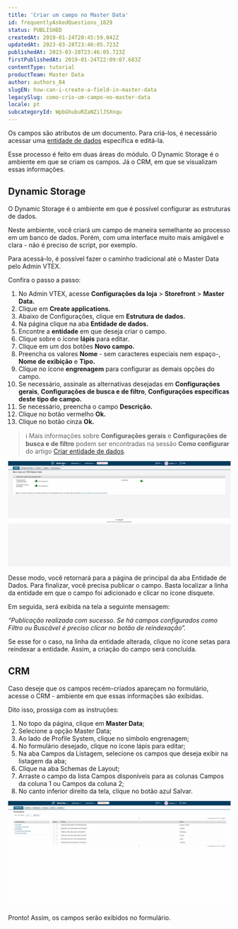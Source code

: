 ```yaml
---
title: 'Criar um campo no Master Data'
id: frequentlyAskedQuestions_1829
status: PUBLISHED
createdAt: 2019-01-24T20:45:59.042Z
updatedAt: 2023-03-28T23:46:05.723Z
publishedAt: 2023-03-28T23:46:05.723Z
firstPublishedAt: 2019-01-24T22:09:07.683Z
contentType: tutorial
productTeam: Master Data
author: authors_84
slugEN: how-can-i-create-a-field-in-master-data
legacySlug: como-crio-um-campo-no-master-data
locale: pt
subcategoryId: WpbGhubuRZaNZilJSXnqu
---
```


Os campos são atributos de um documento. Para criá-los, é necessário acessar uma [entidade de dados](/pt/tutorial/criando-entidade-de-dados--tutorials_1265) específica e editá-la.

Esse processo é feito em duas áreas do módulo. O Dynamic Storage é o ambiente em que se criam os campos. Já o CRM, em que se visualizam essas informações.

## Dynamic Storage

O Dynamic Storage é o ambiente em que é possível configurar as estruturas de dados.

Neste ambiente, você criará um campo de maneira semelhante ao processo em um banco de dados. Porém, com uma interface muito mais amigável e clara - não é preciso de script, por exemplo.

Para acessá-lo, é possível fazer o caminho tradicional até o Master Data pelo Admin VTEX. 

Confira o passo a passo:

1. No Admin VTEX, acesse **Configurações da loja** > **Storefront** > **Master Data.**
2. Clique em __Create applications.__
3. Abaixo de Configurações, clique em __Estrutura de dados.__
4. Na página clique na aba __Entidade de dados.__
5. Encontre a __entidade__ em que deseja criar o campo.
6. Clique sobre o ícone __lápis__ para editar.
7. Clique em um dos botões __Novo campo.__
8. Preencha os valores __Nome__ - sem caracteres especiais nem espaço-, __Nome de exibição__ e __Tipo.__
9. Clique no ícone __engrenagem__ para configurar as demais opções do campo.
10.  Se necessário, assinale as alternativas desejadas em __Configurações gerais__, __Configurações de busca e de filtro__, __Configurações específicas deste tipo de campo.__
11. Se necessário, preencha o campo __Descrição.__
12. Clique no botão vermelho __Ok.__
13. Clique no botão cinza __Ok.__

> ℹ️ Mais informações sobre **Configurações gerais** e **Configurações de busca e de filtro** podem ser encontradas na sessão **Como configurar** do artigo [Criar entidade de dados](/pt/tutorial/criando-entidade-de-dados--tutorials_1265#como-configurar).

![criar campo master data ds](https://raw.githubusercontent.com/vtexdocs/help-center-content/refs/heads/main/docs/pt/tutorials/master-data/configura%C3%A7%C3%B5es-do-master-data-v1/como-crio-um-campo-no-master-data_1.gif)

Desse modo, você retornará para a página de principal da aba Entidade de Dados. Para finalizar, você precisa publicar o campo. Basta localizar a linha da entidade em que o campo foi adicionado e clicar no ícone disquete.

Em seguida, será exibida na tela a seguinte mensagem:

*“Publicação realizada com sucesso. Se há campos configurados como Filtro ou Buscável é preciso clicar no botão de reindexação”.*

Se esse for o caso, na linha da entidade alterada, clique no ícone setas para reindexar a entidade. Assim, a criação do campo será concluída.

## CRM

Caso deseje que os campos recém-criados apareçam no formulário, acesse o CRM - ambiente em que essas informações são exibidas.

Dito isso, prossiga com as instruções:

1. No topo da página, clique em __Master Data__;
2. Selecione a opção Master Data;
3. Ao lado de Profile System, clique no símbolo engrenagem;
4. No formulário desejado, clique no ícone lápis para editar;
5. Na aba Campos da Listagem, selecione os campos que deseja exibir na listagem da aba;
6. Clique na aba Schemas de Layout; 
7. Arraste o campo da lista Campos disponíveis para as colunas Campos da coluna 1 ou Campos da coluna 2;
8. No canto inferior direito da tela, clique no botão azul Salvar.

![criar campo master data CRM](https://raw.githubusercontent.com/vtexdocs/help-center-content/refs/heads/main/docs/pt/tutorials/master-data/configura%C3%A7%C3%B5es-do-master-data-v1/como-crio-um-campo-no-master-data_2.gif)

Pronto! Assim, os campos serão exibidos no formulário.
